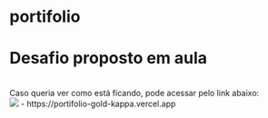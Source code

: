 # portifolio
<h1> Desafio proposto em aula </h1> <br>
Caso queria ver como está ficando, pode acessar pelo link abaixo: <br>
<img src="https://github.com/thiagohsferreir/portifolio/assets/111469955/8d8b5625-8f9e-4c1c-a5bc-16d51ff437b3"/> - https://portifolio-gold-kappa.vercel.app
